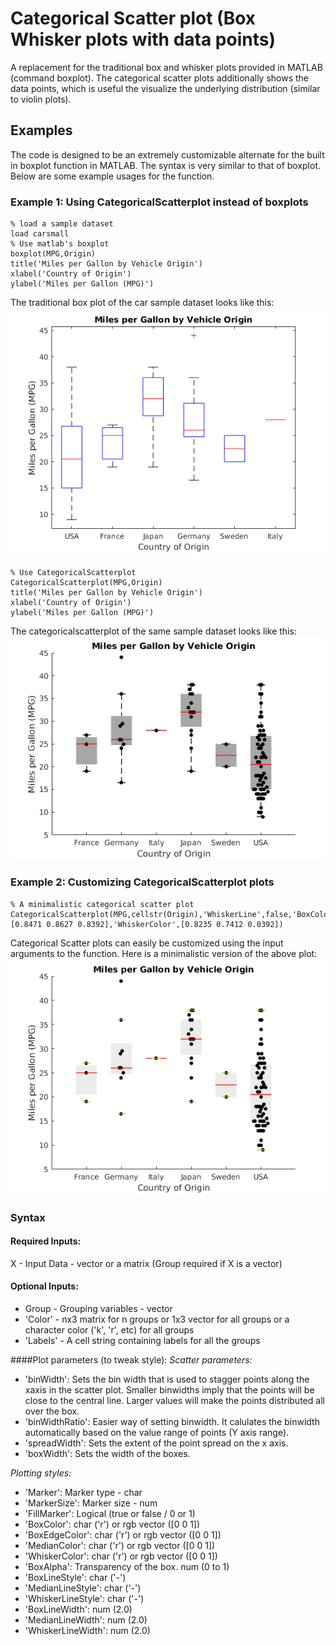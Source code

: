 # Categorical Scatter plot (Box Whisker plots with data points)
A replacement for the traditional box and whisker plots provided in MATLAB (command boxplot). The categorical scatter plots additionally shows the data points, which is useful the visualize the underlying distribution (similar to violin plots).

## Examples
The code is designed to be an extremely customizable alternate for the built in boxplot function in MATLAB. The syntax is very similar to that of boxplot. Below are some example usages for the function.

### Example 1: Using CategoricalScatterplot instead of boxplots
```
% load a sample dataset
load carsmall
% Use matlab's boxplot
boxplot(MPG,Origin)
title('Miles per Gallon by Vehicle Origin')
xlabel('Country of Origin')
ylabel('Miles per Gallon (MPG)')
```
The traditional box plot of the car sample dataset looks like this:
![](https://github.com/AbstractGeek/CategoricalScatterplot/blob/master/img/box-plot.png "box plot")

```
% Use CategoricalScatterplot
CategoricalScatterplot(MPG,Origin)
title('Miles per Gallon by Vehicle Origin')
xlabel('Country of Origin')
ylabel('Miles per Gallon (MPG)')
```
The categoricalscatterplot of the same sample dataset looks like this:
![](https://github.com/AbstractGeek/CategoricalScatterplot/blob/master/img/example-1.png "categoricalscatterplot")

### Example 2: Customizing CategoricalScatterplot plots
```
% A minimalistic categorical scatter plot
CategoricalScatterplot(MPG,cellstr(Origin),'WhiskerLine',false,'BoxColor',[0.8471 0.8627 0.8392],'WhiskerColor',[0.8235 0.7412 0.0392])
```
Categorical Scatter plots can easily be customized using the input arguments to the function. Here is a minimalistic version of the above plot:
![alt text](https://github.com/AbstractGeek/CategoricalScatterplot/blob/master/img/example-2.png "minimalistic categoricalscatterplot")


### Syntax
#### Required Inputs:
X - Input Data - vector or a matrix (Group required if X is a vector)

#### Optional Inputs:
- Group - Grouping variables - vector
- 'Color' - nx3 matrix for n groups or 1x3 vector for all groups or a character color ('k', 'r', etc) for all groups
- 'Labels' - A cell string containing labels for all the groups

####Plot parameters (to tweak style):
*Scatter parameters:*
- 'binWidth': Sets the bin width that is used to stagger points along the xaxis in the scatter plot. Smaller binwidths imply that the points will be close to the central line. Larger values will make the points distributed all over the box.
- 'binWidthRatio': Easier way of setting binwidth. It calulates the binwidth automatically based on the value range of points (Y axis range).
- 'spreadWidth': Sets the extent of the point spread on the x axis.
- 'boxWidth': Sets the width of the boxes.

*Plotting styles:*
- 'Marker': Marker type - char
- 'MarkerSize': Marker size - num
- 'FillMarker': Logical (true or false / 0 or 1)
- 'BoxColor': char ('r') or rgb vector ([0 0 1])
- 'BoxEdgeColor': char ('r') or rgb vector ([0 0 1])
- 'MedianColor': char ('r') or rgb vector ([0 0 1])
- 'WhiskerColor': char ('r') or rgb vector ([0 0 1])
- 'BoxAlpha': Transparency of the box. num (0 to 1)
- 'BoxLineStyle': char ('-')
- 'MedianLineStyle': char ('-')
- 'WhiskerLineStyle': char ('-')
- 'BoxLineWidth': num (2.0)
- 'MedianLineWidth': num (2.0)
- 'WhiskerLineWidth': num (2.0)
